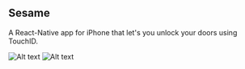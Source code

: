 ## Sesame
A React-Native app for iPhone that let's you unlock your doors using TouchID.

![Alt text](SesameApp/app/images/Sesame-Intro.gif)
![Alt text](SesameApp/app/images/demo-sesame.gif)
